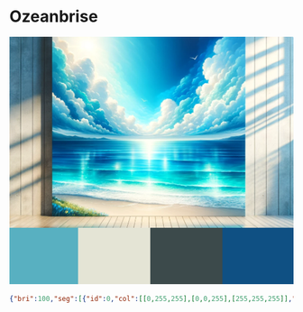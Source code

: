 # Ozeanbrise

![Ozeanbrise](bilder/ozeanbrise.png)
```json
{"bri":100,"seg":[{"id":0,"col":[[0,255,255],[0,0,255],[255,255,255]],"fx":43,"sx":150,"ix":200,"pal":5}]}